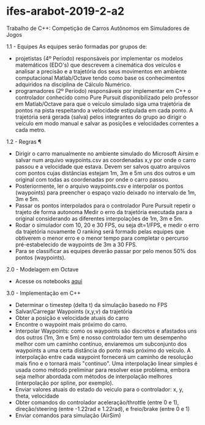 # ifes-arabot-2019-2-a2
Trabalho de C++: Competição de Carros Autônomos em Simuladores de Jogos

1.1 - Equipes
As equipes serão formadas por grupos de:
- projetistas (4º Período) responsáveis por implementar os modelos matemáticos (EDO's) que descrevem a cinemática dos veículos e analisar a precisão e a trajetória dos seus movimentos em ambiente computacional Matlab/Octave tendo como base os conhecimentos adquiridos na disciplina de Cálculo Numérico.
- programadores (2º Período) responsáveis por implementar em C++ o controlador conhecido como Pure Pursuit disponibilizado pelo professor em Matlab/Octave para que o veículo simulado siga uma trajetória de pontos na pista respeitando a velocidade estipulada em cada ponto. A trajetória será gerada (salva) pelos integrantes do grupo ao dirigir o veículo em modo manual e salvar as posições e velocidades correntes a cada metro.

1.2 - Regras ¶
- Dirigir o carro manualmente no ambiente simulado do Microsoft Airsim e salvar num arquivo waypoints.csv as coordenadas x,y por onde o carro passou e a velocidade que estava. Devem ser salvos quatro arquivos com pontos cujas distâncias estejam 1m, 3m e 5m uns dos outros e um original com todas as coordenadas por onde o carro passou.
- Posteriormente, ler o arquivo waypoints.csv e interpolar os pontos (waypoints) para preencher o espaço vazio deixado no intervalo de 1m, 3m e 5m.
- Passar os pontos interpolados para o controlador Pure Pursuit repetir o trajeto de forma autonoma Medir o erro da trajetória executada para a original considerando as diferentes interpolações de 1m, 3m e 5m.
- Rodar o simulador com 10, 20 e 30 FPS, ou seja dt=1/FPS, e medir o erro da trajetória novamente O ranking será formado pelas equipes que obtiverem o menor erro e o menor tempo para completar o percurso pré-estabelecido de waypoints de 3m a 30 FPS.
- Para se classificar as equipes deverão passar por pelo menos 50% dos pontos (waypoints).

2.0 - Modelagem em Octave

- Acesse os notebooks [aqui](https://mybinder.org/v2/gh/aforechi/ifes-num-2018-2/master?filepath=13-simulando-carros-com-edos.ipynb)

3.0 - Implementação em C++

- Determinar o timestep (delta t) da simulação basedo no FPS
- Salvar/Carregar Waypoints (x,y,v) da trajetória
- Obter a posição e velocidade atuais do carro
- Encontre o waypoint mais próximo do carro.
- Interpolar Waypoints: como os waypoints são discretos e afastados uns dos outros (1m, 3m e 5m) e nosso controlador tem um desempenho melhor com um caminho contínuo, enviaremos um subconjunto dos waypoints a uma certa distância do ponto mais próximo do veículo. A interpolação entre cada waypoint fornecerá um caminho de resolução mais fino e o tornará mais "contínuo". Uma interpolação linear simples é usada como método preliminar para resolver esse problema, embora seja melhor abordada com métodos de interpolação melhores (interpolação por spline, por exemplo).
- Enviar valores atuais do estado do veiculo para o controlador: x, y, theta, velocidade
- Obter comandos do controlador aceleração/throttle (entre 0 e 1), direção/steering (entre -1.22rad e 1.22rad), e freio/brake (entre 0 e 1) 
- Enviar comandos para simulação (AirSim)
